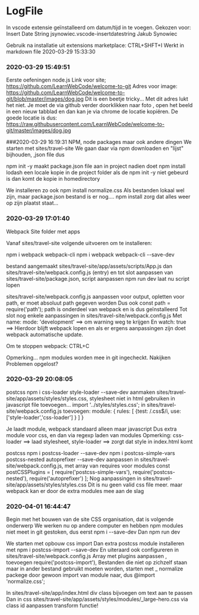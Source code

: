 # LogFile
In vscode extensie geïnstalleerd om datum/tijd in te voegen.
Gekozen voor:
Insert Date String
jsynowiec.vscode-insertdatestring
Jakub Synowiec

Gebruik na installatie uit extensions marketplace: 
CTRL+SHFT+I 
Werkt in markdown file
2020-03-29 15:33:30

### 2020-03-29 15:49:51
Eerste oefeningen node.js
Link voor site; https://github.com/LearnWebCode/welcome-to-git
Adres voor image: https://github.com/LearnWebCode/welcome-to-git/blob/master/images/dog.jpg
Dit is een beetje tricky... Met dit adres lukt het niet. Je moet de via github verder doorklikken naar foto , open het beeld in een nieuw tabblad en dan kan je via chrome de locatie kopiëren.
De goede locatie is dus:
https://raw.githubusercontent.com/LearnWebCode/welcome-to-git/master/images/dog.jpg


###2020-03-29 16:19:31
NPM, node packages maar ook andere dingen
We starten met sites/travel-site
We gaan daar via npm downloaden en "lijst" bijhouden, ,json file dus

npm init -y maakt package.json file aan in project
nadien doet npm install lodash een locale kopie in de project folder
als de npm init -y niet gebeurd is dan komt de kopie in homedirectory 

We installeren zo ook npm install normalize.css
Als bestanden lokaal wel zijn, maar package.json bestand is er nog.... npm install zorg dat alles weer op zijn plaatst staat...

### 2020-03-29 17:01:40
Webpack
Site folder met apps

Vanaf sites/travel-site volgende uitvoeren om te installeren:

npm i webpack webpack-cli
npm i webpack webpack-cli  --save-dev

bestand aangemaakt sites/travel-site/app/assets/scripts/App.js
dan sites/travel-site/webpack.config.js (entry)
en tot slot aanpassen van  sites/travel-site/package.json, script aanpassen
npm run dev laat nu script lopen

sites/travel-site/webpack.config.js aanpassen voor output, opletten voor path, er moet absoluut path gegeven worden
Dus ook const path = require('path'); path is onderdeel van webpack en is dus geïnstalleerd
Tot slot nog enkele aanpassingen in sites/travel-site/webpack.config.js
Met name: mode: 'development' ==> om warning weg te krijgen
En watch: true ==> Hierdoor blijft webpack lopen en als er ergens aanpassingen zijn doet webpack automatische update.

Om te stoppen webpack: CTRL+C

Opmerking... npm modules worden mee in git ingecheckt. Nakijken
Problemen opgelost?

### 2020-03-29 20:08:05
postcss
npm i css-loader style-loader  --save-dev
aanmaken sites/travel-site/app/assets/styles/styles.css, stylesheet niet in html gebruiken
in javascript file toevoegen... import '../styles/styles.css';
in sites/travel-site/webpack.config.js toevoegen:
module: {
    rules: [
      {test: /\.css$/i,
        use: ['style-loader','css-loader'] 
      }
    ]
  }

Je laadt module, webpack standaard alleen maar javascript
Dus extra module voor css, en dan via regexp laden van modules
Opmerking: css-loader ==> laad stylesheet, style-loader ==> zorgt dat style in index.html komt

postcss
npm i postcss-loader  --save-dev
npm i postcss-simple-vars postcss-nested autoprefixer --save-dev
aanpassen in sites/travel-site/webpack.config.js, met array van requires voor modules
const postCSSPlugins = [
  require('postcss-simple-vars'), 
  require('postcss-nested'), 
  require('autoprefixer')
];
Nog aanpassingen in sites/travel-site/app/assets/styles/styles.css
Dit is nu geen valid css file meer. maar webpack kan er door de extra modules mee aan de slag


### 2020-04-01 16:44:47
Begin met het bouwen van de site
CSS organisation, dat is volgende onderwerp
We werken nu op andere computer en hebben npm modules niet meet in git gestoken, dus eerst npm i --save-dev
Dan npm run dev

We starten met opbouw css
import
Dan extra postcss module installeren met npm i postcss-import --save-dev
En uiteraard ook configureren in sites/travel-site/webpack.config.js
Array met plugins aanpassen , toevoegen require('postcss-import'),
Bestanden die niet op zichzelf staan maar in ander bestand gebruikt moeten worden, starten met _ 
normalize packege door gewoon import van module naar, dus @import 'normalize.css';

In sites/travel-site/app/index.html div class bijvoegen om text aan te passen
Dan in css sites/travel-site/app/assets/styles/modules/_large-hero.css via class id aanpassen
transform functie!










